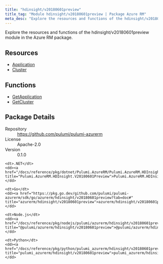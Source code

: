```yaml
---
title: "hdinsight/v20180601preview"
title_tag: "Module hdinsight/v20180601preview | Package Azure RM"
meta_desc: "Explore the resources and functions of the hdinsight/v20180601preview module in the Azure RM package."
---
```


<!-- WARNING: this file was generated by Pulumi Docs Generator. -->
<!-- Do not edit by hand unless you're certain you know what you are doing! -->

Explore the resources and functions of the hdinsight/v20180601preview module in the Azure RM package.

<h2 id="resources">Resources</h2>
<ul class="api">
    <li><a href="application" title="Application"><span class="symbol resource"></span>Application</a></li>
    <li><a href="cluster" title="Cluster"><span class="symbol resource"></span>Cluster</a></li>
</ul>

<h2 id="functions">Functions</h2>
<ul class="api">
    <li><a href="getapplication" title="GetApplication"><span class="symbol function"></span>GetApplication</a></li>
    <li><a href="getcluster" title="GetCluster"><span class="symbol function"></span>GetCluster</a></li>
</ul>

<h2 id="package-details">Package Details</h2>
<dl class="package-details">
	<dt>Repository</dt>
	<dd><a href="https://github.com/pulumi/pulumi-azurerm">https://github.com/pulumi/pulumi-azurerm</a></dd>
	<dt>License</dt>
	<dd>Apache-2.0</dd>
	<dt>Version</dt>
	<dd>0.1.0</dd>
</dl>



<dl class="tabular">

    <dt>.NET</dt>
    <dd><a href="/docs/reference/pkg/dotnet/Pulumi.AzureRM/Pulumi.AzureRM.HDInsight.V20180601Preview.html" title="Pulumi.AzureRM.HDInsight.V20180601Preview">Pulumi.AzureRM.HDInsight.V20180601Preview</a></dd>

    <dt>Go</dt>
    <dd><a href="https://pkg.go.dev/github.com/pulumi/pulumi-azurerm/sdk/go/azurerm/hdinsight/v20180601preview?tab=doc#" title="azurerm/hdinsight/v20180601preview">azurerm/hdinsight/v20180601preview</a></dd>

    <dt>Node.js</dt>
    <dd><a href="/docs/reference/pkg/nodejs/pulumi/azurerm/hdinsight/v20180601preview/#" title="@pulumi/azurerm/hdinsight/v20180601preview">@pulumi/azurerm/hdinsight/v20180601preview</a></dd>

    <dt>Python</dt>
    <dd><a href="/docs/reference/pkg/python/pulumi_azurerm/hdinsight/v20180601preview" title="pulumi_azurerm/hdinsight/v20180601preview">pulumi_azurerm/hdinsight/v20180601preview</a></dd>

</dl>

